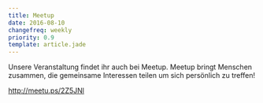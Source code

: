 ```yaml
---
title: Meetup
date: 2016-08-10
changefreq: weekly
priority: 0.9
template: article.jade
---
```


Unsere Veranstaltung findet ihr auch bei Meetup. Meetup bringt Menschen zusammen, die gemeinsame Interessen teilen um sich persönlich zu treffen!

<a href="http://meetu.ps/2Z5JNl">http://meetu.ps/2Z5JNl</a>